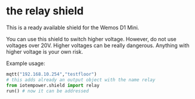 # the relay shield
This is a ready available shield for the Wemos D1 Mini.

You can use this shield to switch higher voltage.
However, do not use voltages over 20V. Higher voltages can be really dangerous.
Anything with higher voltage is your own risk.

Example usage:
```python
mqtt("192.168.10.254","testfloor")
# this adds already an output object with the name relay
from iotempower.shield import relay
run() # now it can be addressed
```
